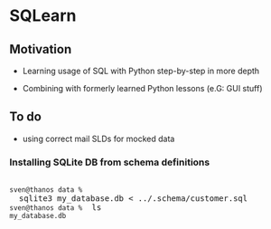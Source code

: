 # SQLearn

## Motivation

- Learning usage of SQL with Python step-by-step in more depth

- Combining with formerly learned Python lessons (e.G: GUI stuff)



## To do

- using correct mail SLDs for mocked data

### Installing SQLite DB from schema definitions
<pre>

<code>sven@thanos data %</code> <kbd> sqlite3 my_database.db < ../.schema/customer.sql </kbd>
<code>sven@thanos data %</code> <kbd> ls</kbd>
<code>my_database.db</code>
</pre>